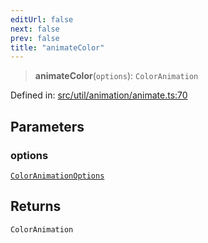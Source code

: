 ```yaml
---
editUrl: false
next: false
prev: false
title: "animateColor"
---
```


> **animateColor**(`options`): `ColorAnimation`

Defined in: [src/util/animation/animate.ts:70](https://github.com/fabricjs/fabric.js/blob/9a792f4b7b8031f02ec7ea4ce8c99f810e45cfec/src/util/animation/animate.ts#L70)

## Parameters

### options

[`ColorAnimationOptions`](/api/fabric/namespaces/util/type-aliases/coloranimationoptions/)

## Returns

`ColorAnimation`
